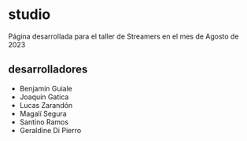 # studio
Página desarrollada para el taller de Streamers en el mes de Agosto de 2023

## desarrolladores
<ul>
  <li>Benjamin Guiale</li>
  <li>Joaquín Gatica</li>
  <li>Lucas Zarandón</li>
  <li>Magalí Segura</li>
  <li>Santino Ramos</li>
  <li>Geraldine Di Pierro</li>
</ul>
